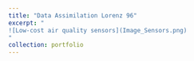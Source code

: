 ```yaml
---
title: "Data Assimilation Lorenz 96"
excerpt: " 
![Low-cost air quality sensors](Image_Sensors.png)
"
collection: portfolio
---
```

